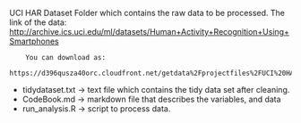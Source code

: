 
UCI HAR Dataset
Folder which contains the raw data to be processed.
					The link of the data:
					http://archive.ics.uci.edu/ml/datasets/Human+Activity+Recognition+Using+Smartphones
        
        You can download as:
        https://d396qusza40orc.cloudfront.net/getdata%2Fprojectfiles%2FUCI%20HAR%20Dataset.zip 
        
- tidydataset.txt ->	text file which contains the tidy data set after cleaning.
- CodeBook.md ->	markdown	file that describes the variables, and data
- run_analysis.R ->	script to process data.